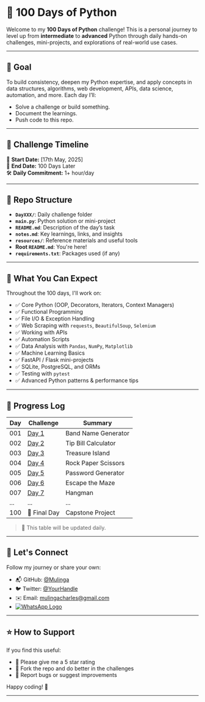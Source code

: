 # 🐍 100 Days of Python

Welcome to my **100 Days of Python** challenge! This is a personal journey to level up from **intermediate** to **advanced** Python through daily hands-on challenges, mini-projects, and explorations of real-world use cases.

---

## 🚀 Goal

To build consistency, deepen my Python expertise, and apply concepts in data structures, algorithms, web development, APIs, data science, automation, and more. Each day I’ll:
- Solve a challenge or build something.
- Document the learnings.
- Push code to this repo.

---

## 📅 Challenge Timeline

📌 **Start Date:** [17th May, 2025]  
🧭 **End Date:** 100 Days Later  
🛠️ **Daily Commitment:** 1+ hour/day  

---

## 📁 Repo Structure


- **`DayXXX/`**: Daily challenge folder
- **`main.py`**: Python solution or mini-project
- **`README.md`**: Description of the day’s task
- **`notes.md`**: Key learnings, links, and insights
- **`resources/`**: Reference materials and useful tools
- **Root `README.md`**: You're here!
- **`requirements.txt`**: Packages used (if any)

---

## 🧠 What You Can Expect

Throughout the 100 days, I'll work on:

- ✅ Core Python (OOP, Decorators, Iterators, Context Managers)
- ✅ Functional Programming
- ✅ File I/O & Exception Handling
- ✅ Web Scraping with `requests`, `BeautifulSoup`, `Selenium`
- ✅ Working with APIs
- ✅ Automation Scripts
- ✅ Data Analysis with `Pandas`, `NumPy`, `Matplotlib`
- ✅ Machine Learning Basics
- ✅ FastAPI / Flask mini-projects
- ✅ SQLite, PostgreSQL, and ORMs
- ✅ Testing with `pytest`
- ✅ Advanced Python patterns & performance tips

---

## 📝 Progress Log

| Day | Challenge | Summary |
|-----|-----------|---------|
| 001 | [Day 1](./100_days_of_Python/Day001/README.md) | Band Name Generator |
| 002 | [Day 2](./100_days_of_Python/Day002/README.md) | Tip Bill Calculator |
| 003 | [Day 3](./100_days_of_Python/Day003/README.md) | Treasure Island     |
| 004 | [Day 4](./100_days_of_Python/Day004/README.md) | Rock Paper Scissors |
| 005 | [Day 5](./100_days_of_Python/Day005/README.md) | Password Generator  |
| 006 | [Day 6](./100_days_of_Python/Day006/README.md) | Escape the Maze     |
| 007 | [Day 7](./100_days_of_Python/Day006/README.md) | Hangman     |
| ... | ...       | ...     |
| 100 | 🏁 Final Day | Capstone Project |

> 📌 This table will be updated daily.

---

## 🙌 Let's Connect

Follow my journey or share your own:

- 📬 GitHub: [@Mulinga](https://github.com/Mulinga)
- 🐦 Twitter: [@YourHandle](https://twitter.com/yourhandle) 
- ✉️ Email: mulingacharles@gmail.com
- [![WhatsApp Logo](https://upload.wikimedia.org/wikipedia/commons/6/6b/WhatsApp.svg)](https://wa.me/+254703560774)

---

## ⭐ How to Support

If you find this useful:
- 🌟 Please give me a 5 star rating
- 🍴 Fork the repo and do better in the challenges
- 🐛 Report bugs or suggest improvements

Happy coding! 🚀

---

